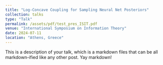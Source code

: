 ```yaml
---
title: "Log-Concave Coupling for Sampling Neural Net Posteriors"
collection: talks
type: "Talk"
permalink: /assets/pdf/test_pres_ISIT.pdf
venue: "International Symposium on Information Theory"
date: 2024-07-11
location: "Athens, Greece"
---
```


This is a description of your talk, which is a markdown files that can be all markdown-ified like any other post. Yay markdown!
